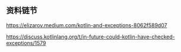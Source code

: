 
## 资料链节

https://elizarov.medium.com/kotlin-and-exceptions-8062f589d07

https://discuss.kotlinlang.org/t/in-future-could-kotlin-have-checked-exceptions/1579



















